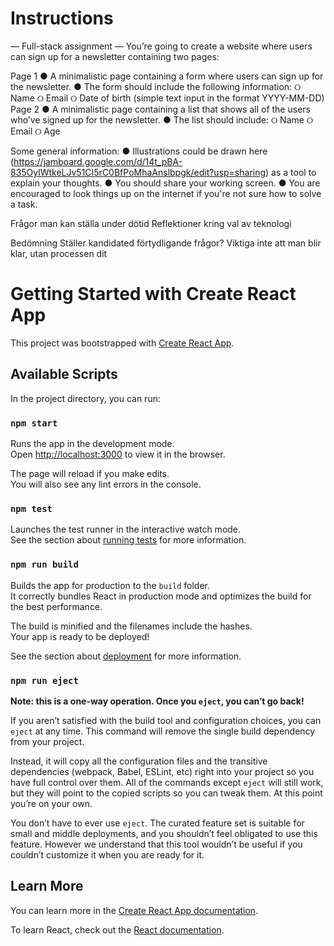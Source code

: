 # Instructions

— Full-stack assignment —
You’re going to create a website where users can sign up for a newsletter containing two pages:

Page 1
    ●  A minimalistic page containing a form where users can sign up for the newsletter.
    ●  The form should include the following information:
            ୦  Name
            ୦  Email
            ୦  Date of birth (simple text input in the format YYYY-MM-DD)
Page 2
    ●  A minimalistic page containing a list that shows all of the users who’ve signed up for the newsletter.
    ●  The list should include:
            ୦  Name
            ୦  Email
            ୦  Age

Some general information:
    ●  Illustrations could be drawn here (https://jamboard.google.com/d/14t_pBA-835OylWtkeLJv51CI5rC0BfPoMhaAnslbpgk/edit?usp=sharing) as a tool to explain your thoughts.
    ●  You should share your working screen.
    ●  You are encouraged to look things up on the internet if you're not sure how to solve a task.

Frågor man kan ställa under dötid
Reflektioner kring val av teknologi

Bedömning
Ställer kandidated förtydligande frågor?
Viktiga inte att man blir klar, utan processen dit



# Getting Started with Create React App

This project was bootstrapped with [Create React App](https://github.com/facebook/create-react-app).

## Available Scripts

In the project directory, you can run:

### `npm start`

Runs the app in the development mode.\
Open [http://localhost:3000](http://localhost:3000) to view it in the browser.

The page will reload if you make edits.\
You will also see any lint errors in the console.

### `npm test`

Launches the test runner in the interactive watch mode.\
See the section about [running tests](https://facebook.github.io/create-react-app/docs/running-tests) for more information.

### `npm run build`

Builds the app for production to the `build` folder.\
It correctly bundles React in production mode and optimizes the build for the best performance.

The build is minified and the filenames include the hashes.\
Your app is ready to be deployed!

See the section about [deployment](https://facebook.github.io/create-react-app/docs/deployment) for more information.

### `npm run eject`

**Note: this is a one-way operation. Once you `eject`, you can’t go back!**

If you aren’t satisfied with the build tool and configuration choices, you can `eject` at any time. This command will remove the single build dependency from your project.

Instead, it will copy all the configuration files and the transitive dependencies (webpack, Babel, ESLint, etc) right into your project so you have full control over them. All of the commands except `eject` will still work, but they will point to the copied scripts so you can tweak them. At this point you’re on your own.

You don’t have to ever use `eject`. The curated feature set is suitable for small and middle deployments, and you shouldn’t feel obligated to use this feature. However we understand that this tool wouldn’t be useful if you couldn’t customize it when you are ready for it.

## Learn More

You can learn more in the [Create React App documentation](https://facebook.github.io/create-react-app/docs/getting-started).

To learn React, check out the [React documentation](https://reactjs.org/).

